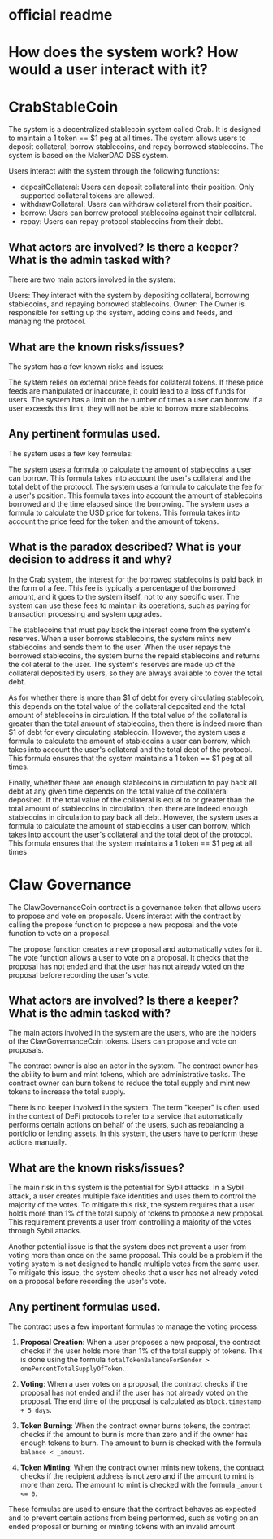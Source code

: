 # official readme

# How does the system work? How would a user interact with it?

# CrabStableCoin
The system is a decentralized stablecoin system called Crab. It is designed to maintain a 1 token == $1 peg at all times. The system allows users to deposit collateral, borrow stablecoins, and repay borrowed stablecoins. The system is based on the MakerDAO DSS system.

Users interact with the system through the following functions:

- depositCollateral: Users can deposit collateral into their position. Only supported collateral tokens are allowed.
- withdrawCollateral: Users can withdraw collateral from their position.
- borrow: Users can borrow protocol stablecoins against their collateral.
- repay: Users can repay protocol stablecoins from their debt.

## What actors are involved? Is there a keeper? What is the admin tasked with?
There are two main actors involved in the system:

Users: They interact with the system by depositing collateral, borrowing stablecoins, and repaying borrowed stablecoins.
Owner: The Owner is responsible for setting up the system, adding coins and feeds, and managing the protocol.

## What are the known risks/issues?
The system has a few known risks and issues:

The system relies on external price feeds for collateral tokens. If these price feeds are manipulated or inaccurate, it could lead to a loss of funds for users.
The system has a limit on the number of times a user can borrow. If a user exceeds this limit, they will not be able to borrow more stablecoins.

## Any pertinent formulas used.
The system uses a few key formulas:

The system uses a formula to calculate the amount of stablecoins a user can borrow. This formula takes into account the user's collateral and the total debt of the protocol.
The system uses a formula to calculate the fee for a user's position. This formula takes into account the amount of stablecoins borrowed and the time elapsed since the borrowing.
The system uses a formula to calculate the USD price for tokens. This formula takes into account the price feed for the token and the amount of tokens.

## What is the paradox described? What is your decision to address it and why?
In the Crab system, the interest for the borrowed stablecoins is paid back in the form of a fee. This fee is typically a percentage of the borrowed amount, and it goes to the system itself, not to any specific user. The system can use these fees to maintain its operations, such as paying for transaction processing and system upgrades.

The stablecoins that must pay back the interest come from the system's reserves. When a user borrows stablecoins, the system mints new stablecoins and sends them to the user. When the user repays the borrowed stablecoins, the system burns the repaid stablecoins and returns the collateral to the user. The system's reserves are made up of the collateral deposited by users, so they are always available to cover the total debt.

As for whether there is more than $1 of debt for every circulating stablecoin, this depends on the total value of the collateral deposited and the total amount of stablecoins in circulation. If the total value of the collateral is greater than the total amount of stablecoins, then there is indeed more than $1 of debt for every circulating stablecoin. However, the system uses a formula to calculate the amount of stablecoins a user can borrow, which takes into account the user's collateral and the total debt of the protocol. This formula ensures that the system maintains a 1 token == $1 peg at all times.

Finally, whether there are enough stablecoins in circulation to pay back all debt at any given time depends on the total value of the collateral deposited. If the total value of the collateral is equal to or greater than the total amount of stablecoins in circulation, then there are indeed enough stablecoins in circulation to pay back all debt. However, the system uses a formula to calculate the amount of stablecoins a user can borrow, which takes into account the user's collateral and the total debt of the protocol. This formula ensures that the system maintains a 1 token == $1 peg at all times

# Claw Governance
The ClawGovernanceCoin contract is a governance token that allows users to propose and vote on proposals. Users interact with the contract by calling the propose function to propose a new proposal and the vote function to vote on a proposal.

The propose function creates a new proposal and automatically votes for it. The vote function allows a user to vote on a proposal. It checks that the proposal has not ended and that the user has not already voted on the proposal before recording the user's vote.

## What actors are involved? Is there a keeper? What is the admin tasked with?
The main actors involved in the system are the users, who are the holders of the ClawGovernanceCoin tokens. Users can propose and vote on proposals.

The contract owner is also an actor in the system. The contract owner has the ability to burn and mint tokens, which are administrative tasks. The contract owner can burn tokens to reduce the total supply and mint new tokens to increase the total supply.

There is no keeper involved in the system. The term "keeper" is often used in the context of DeFi protocols to refer to a service that automatically performs certain actions on behalf of the users, such as rebalancing a portfolio or lending assets. In this system, the users have to perform these actions manually.

## What are the known risks/issues?
The main risk in this system is the potential for Sybil attacks. In a Sybil attack, a user creates multiple fake identities and uses them to control the majority of the votes. To mitigate this risk, the system requires that a user holds more than 1% of the total supply of tokens to propose a new proposal. This requirement prevents a user from controlling a majority of the votes through Sybil attacks.

Another potential issue is that the system does not prevent a user from voting more than once on the same proposal. This could be a problem if the voting system is not designed to handle multiple votes from the same user. To mitigate this issue, the system checks that a user has not already voted on a proposal before recording the user's vote.

## Any pertinent formulas used.

The contract uses a few important formulas to manage the voting process:

1. **Proposal Creation**: When a user proposes a new proposal, the contract checks if the user holds more than 1% of the total supply of tokens. This is done using the formula `totalTokenBalanceForSender > onePercentTotalSupplyOfToken`.

2. **Voting**: When a user votes on a proposal, the contract checks if the proposal has not ended and if the user has not already voted on the proposal. The end time of the proposal is calculated as `block.timestamp + 5 days`.

3. **Token Burning**: When the contract owner burns tokens, the contract checks if the amount to burn is more than zero and if the owner has enough tokens to burn. The amount to burn is checked with the formula `balance < _amount`.

4. **Token Minting**: When the contract owner mints new tokens, the contract checks if the recipient address is not zero and if the amount to mint is more than zero. The amount to mint is checked with the formula `_amount <= 0`.

These formulas are used to ensure that the contract behaves as expected and to prevent certain actions from being performed, such as voting on an ended proposal or burning or minting tokens with an invalid amount
